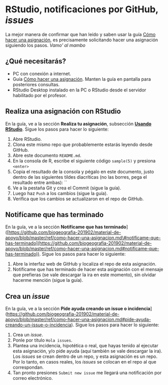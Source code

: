 
<!-- Este .md fue generado a partir del .Rmd homónimo. Edítese el .Rmd -->
RStudio, notificaciones por GitHub, *issues*
============================================

La mejor manera de confirmar que han leído y saben usar la guía [Cómo hacer una asignación](https://github.com/biogeografia-201902/material-de-apoyo/blob/master/ref/como-hacer-una-asignacion.md), es precisamente solicitando hacer una asignación siguiendo los pasos. *Vamo' al mambo*

¿Qué necesitarás?
-----------------

-   PC con conexión a internet.
-   Guía [Cómo hacer una asignación](https://github.com/biogeografia-201902/material-de-apoyo/blob/master/ref/como-hacer-una-asignacion.md#realiza-tu-asignación). Manten la guía en pantalla para posteriores consultas.
-   RStudio Desktop instalado en la PC o RStudio desde el servidor habilitado por el profesor.

Realiza una asignación con RStudio
----------------------------------

En la guía, ve a la sección **Realiza tu asignación**, subsección [**Usando RStudio**](https://github.com/biogeografia-201902/material-de-apoyo/blob/master/ref/como-hacer-una-asignacion.md#usando-rstudio). Sigue los pasos para hacer lo siguiente:

1.  Abre RStudio.
2.  Clona este mismo repo que probablemente estarás leyendo desde GitHub.
3.  Abre este documento `README.md`.
4.  En la consola de R, escribe el siguiente código `sample(5)` y presiona `<enter>`
5.  Copia el resultado de la consola y pégalo en este documento, justo dentro de las siguientes tildes diacríticas (no las borres, pega el resultado entre ambas): \`\`
6.  Ve a la pestaña Git y crea el Commit (sigue la guía).
7.  Luego haz `Push` a los cambios (sigue la guía).
8.  Verifica que los cambios se actualizaron en el repo de GitHub.

Notifícame que has terminado
----------------------------

En la guía, ve a la sección **Notifícame que has terminado**\]([https://github.com/biogeografia-201902/material-de-apoyo/blob/master/ref/como-hacer-una-asignacion.md\#notifícame-que-has-terminado](https://github.com/biogeografia-201902/material-de-apoyo/blob/master/ref/como-hacer-una-asignacion.md#notifícame-que-has-terminado)). Sigue los pasos para hacer lo siguiente:

1.  Abre la interfaz web de GitHub y localiza el repo de esta asignación.
2.  Notifícame que has terminado de hacer esta asignación con el mensaje que prefieras (se vale descargar la ira en este momento), sin olvidar hacerme mención (sigue la guía).

Crea un *issue*
---------------

En la guía, ve a la sección **Pide ayuda creando un issue o incidencia**\](<https://github.com/biogeografia-201902/material-de-apoyo/blob/master/ref/como-hacer-una-asignacion.md#pide-ayuda-creando-un-issue-o-incidencia>). Sigue los pasos para hacer lo siguiente:

1.  Crea un *issue*.
2.  Ponle por título `Hola issues`.
3.  Plantea una incidencia, hipotética o real, que hayas tenido al ejecutar esta asignación, y/o pide ayuda (aquí también se vale descargar la ira). Los *issues* se crean dentro de un repo, y esta asignación es un repo. Por lo tanto, en casos reales, los *issues* se colocan en el repo al que correspondan.
4.  Tan pronto presiones `Submit new issue` me llegará una notificación por correo electrónico.
